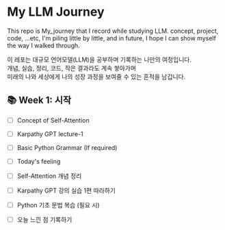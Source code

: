 # My LLM Journey
This repo is My_journey that I record while studying LLM.
concept, project, code, ...etc,
I'm piling little by little, and in future,
I hope I can show myself the way I walked through.

이 레포는 대규모 언어모델(LLM)을 공부하며 기록하는 나만의 여정입니다.  
개념, 실습, 정리, 코드, 작은 결과라도 계속 쌓아가며  
미래의 나와 세상에게 나의 성장 과정을 보여줄 수 있는 흔적을 남깁니다.

## 📚 Week 1: 시작

- [ ] Concept of Self-Attention 
- [ ] Karpathy GPT lecture-1
- [ ] Basic Python Grammar (If required)
- [ ] Today's feeling


- [ ] Self-Attention 개념 정리
- [ ] Karpathy GPT 강의 실습 1편 따라하기
- [ ] Python 기초 문법 복습 (필요 시)
- [ ] 오늘 느낀 점 기록하기
